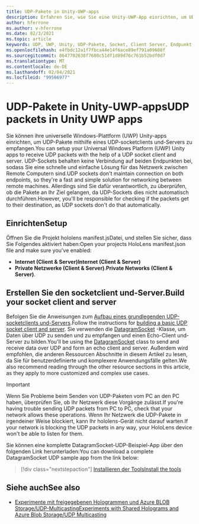 ```yaml
---
title: UDP-Pakete in Unity-UWP-apps
description: Erfahren Sie, wie Sie eine Unity-UWP-App einrichten, um UDP-Pakete über ein sicheres Netzwerk zu senden und zu empfangen.
author: hferrone
ms.author: v-hferrone
ms.date: 02/3/2021
ms.topic: article
keywords: UDP, UWP, Unity, UDP-Pakete, Socket, Client Server, Endpunkt, Netzwerk, Remote Computer, DatagramSocket, Sample, .net
ms.openlocfilehash: e4fbdc12a1f7fbca44e14f6ace89ef791a09608f
ms.sourcegitcommit: 8647702638f7600c51df1d89d76c761b52bdf0d7
ms.translationtype: MT
ms.contentlocale: de-DE
ms.lasthandoff: 02/04/2021
ms.locfileid: "99566977"
---
```

# <a name="udp-packets-in-unity-uwp-apps"></a><span data-ttu-id="2dffd-104">UDP-Pakete in Unity-UWP-apps</span><span class="sxs-lookup"><span data-stu-id="2dffd-104">UDP packets in Unity UWP apps</span></span>

<span data-ttu-id="2dffd-105">Sie können ihre universelle Windows-Plattform (UWP) Unity-apps einrichten, um UDP-Pakete mithilfe eines UDP-socketclients und-Servers zu empfangen.</span><span class="sxs-lookup"><span data-stu-id="2dffd-105">You can setup your Universal Windows Platform (UWP) Unity apps to receive UDP packets with the help of a UDP socket client and server.</span></span> <span data-ttu-id="2dffd-106">UDP-Sockets behalten keine Verbindung auf beiden Endpunkten bei, sodass Sie eine schnelle und einfache Lösung für das Netzwerk zwischen Remote Computern sind.</span><span class="sxs-lookup"><span data-stu-id="2dffd-106">UDP sockets don't maintain connection on both endpoints, so they're a fast and simple solution for networking between remote machines.</span></span> <span data-ttu-id="2dffd-107">Allerdings sind Sie dafür verantwortlich, zu überprüfen, ob die Pakete an Ihr Ziel gelangen, da UDP-Sockets dies nicht automatisch durchführen.</span><span class="sxs-lookup"><span data-stu-id="2dffd-107">However, you'll be responsible for checking if the packets get to their destination, as UDP sockets don't do that automatically.</span></span>

## <a name="setup"></a><span data-ttu-id="2dffd-108">Einrichten</span><span class="sxs-lookup"><span data-stu-id="2dffd-108">Setup</span></span>

<span data-ttu-id="2dffd-109">Öffnen Sie die Projekt hololens manifest.jsDatei, und stellen Sie sicher, dass Sie Folgendes aktiviert haben:</span><span class="sxs-lookup"><span data-stu-id="2dffd-109">Open your projects HoloLens manifest.json file and make sure you've enabled:</span></span>
* <span data-ttu-id="2dffd-110">**Internet (Client & Server)**</span><span class="sxs-lookup"><span data-stu-id="2dffd-110">**Internet (Client & Server)**</span></span> 
* <span data-ttu-id="2dffd-111">**Private Netzwerke (Client & Server)**.</span><span class="sxs-lookup"><span data-stu-id="2dffd-111">**Private Networks (Client & Server)**.</span></span>

## <a name="build-your-socket-client-and-server"></a><span data-ttu-id="2dffd-112">Erstellen Sie den socketclient und-Server.</span><span class="sxs-lookup"><span data-stu-id="2dffd-112">Build your socket client and server</span></span> 

<span data-ttu-id="2dffd-113">Befolgen Sie die Anweisungen zum [Aufbau eines grundlegenden UDP-socketclients und-Servers](https://docs.microsoft.com/windows/uwp/networking/sockets#build-a-basic-udp-socket-client-and-server).</span><span class="sxs-lookup"><span data-stu-id="2dffd-113">Follow the instructions for [building a basic UDP socket client and server](https://docs.microsoft.com/windows/uwp/networking/sockets#build-a-basic-udp-socket-client-and-server).</span></span> <span data-ttu-id="2dffd-114">Sie verwenden die [DatagramSocket](https://docs.microsoft.com/uwp/api/Windows.Networking.Sockets.DatagramSocket) -Klasse, um Daten über UDP zu senden und zu empfangen und einen Echo-Client und-Server zu bilden.</span><span class="sxs-lookup"><span data-stu-id="2dffd-114">You'll be using the [DatagramSocket](https://docs.microsoft.com/uwp/api/Windows.Networking.Sockets.DatagramSocket) class to send and receive data over UDP and form an echo client and server.</span></span> <span data-ttu-id="2dffd-115">Außerdem wird empfohlen, die anderen Ressourcen Abschnitte in diesem Artikel zu lesen, da Sie für benutzerdefinierte und komplexere Anwendungsfälle gelten.</span><span class="sxs-lookup"><span data-stu-id="2dffd-115">We also recommend reading through the other resource sections in this article, as they apply to more customized and complex use cases.</span></span> 

> [!IMPORTANT]
> <span data-ttu-id="2dffd-116">Wenn Sie Probleme beim Senden von UDP-Paketen vom PC an den PC haben, überprüfen Sie, ob Ihr Netzwerk diese Vorgänge zulässt.</span><span class="sxs-lookup"><span data-stu-id="2dffd-116">If you're having trouble sending UDP packets from PC to PC, check that your network allows these operations.</span></span> <span data-ttu-id="2dffd-117">Wenn Ihr Netzwerk die UDP-Pakete in irgendeiner Weise blockiert, kann Ihr hololens-Gerät nicht darauf warten.</span><span class="sxs-lookup"><span data-stu-id="2dffd-117">If your network is blocking the UDP packets in any way, your HoloLens device won't be able to listen for them.</span></span>

<span data-ttu-id="2dffd-118">Sie können eine komplette DatagramSocket-UDP-Beispiel-App über den folgenden Link herunterladen:</span><span class="sxs-lookup"><span data-stu-id="2dffd-118">You can download a complete DatagramSocket UDP sample app from the link below:</span></span>

> [!div class="nextstepaction"]
> [<span data-ttu-id="2dffd-119">Installieren der Tools</span><span class="sxs-lookup"><span data-stu-id="2dffd-119">Install the tools</span></span>](https://docs.microsoft.com/samples/microsoft/windows-universal-samples/datagramsocket/)

## <a name="see-also"></a><span data-ttu-id="2dffd-120">Siehe auch</span><span class="sxs-lookup"><span data-stu-id="2dffd-120">See also</span></span> 
* [<span data-ttu-id="2dffd-121">Experimente mit freigegebenen Hologrammen und Azure BLOB Storage/UDP-Multicasting</span><span class="sxs-lookup"><span data-stu-id="2dffd-121">Experiments with Shared Holograms and Azure Blob Storage/UDP Multicasting</span></span>](https://mtaulty.com/2017/12/29/experiments-with-shared-holograms-and-azure-blob-storage-udp-multicasting-part-1/)
